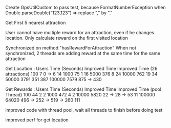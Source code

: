Create GpsUtilCustom to pass test, because FormatNumberException when Double.parseDouble("123,123") 
    => replace "," by "." 
    
Get First 5 nearest attraction

User cannot have multiple reward for an attraction, even if he changes location.
Only calculate reward on the first visited location

Synchronized on method "hasRewardForAttraction"
When not synchronized, 2 threads are adding reward at the same time for the same attraction

Get Location :
Users	Time (Seconds)	Improved Time   Improved Time (26 attractions)
100	    7	            0 -> 6              14
1000	75	            1               16
5000	376	            8               24
10000	762	            19              34
50000	3791	        351             387
100000	7579	        875 -> 430                            


Get Rewards : 
Users	Time (Seconds)	Improved Time   Improved Time (pool Thread)
100	    44	            2               2
1000	472	            4               2
10000	5820	        22 -> 28 -> 53              11
100000	64020	        496 -> 252 -> 519 -> 260             111


improved code with thread pool, wait all threads to finish before doing test

improved perf for get location